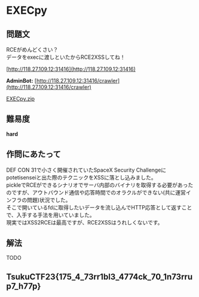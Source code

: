 # EXECpy

## 問題文
RCEがめんどくさい？  
データをexecに渡しといたからRCE2XSSしてね！  

[http://118.27.109.12:31416](http://118.27.109.12:31416)  

**AdminBot:** [http://118.27.109.12:31416/crawler](http://118.27.109.12:31416/crawler)  

[EXECpy.zip](files/EXECpy.zip)  

## 難易度
**hard**  

## 作問にあたって
DEF CON 31で小さく開催されていたSpaceX Security Challengeにpotetisenseiと出た際のテクニックをXSSに落とし込みました。  
pickleでRCEができるシナリオでサーバ内部のバイナリを取得する必要があったのですが、アウトバウンド通信や応答時間でのオラクルができない(共に運営インフラの問題)状況でした。  
そこで開いているfdに取得したいデータを流し込んでHTTP応答として返すことで、入手する手法を用いていました。  
現実ではXSS2RCEは最高ですが、RCE2XSSはうれしくないです。  

## 解法
TODO  

## TsukuCTF23{175_4_73rr1bl3_4774ck_70_1n73rrup7_h77p}
